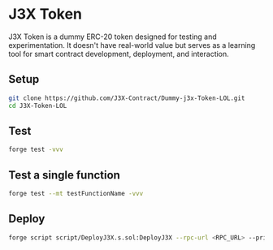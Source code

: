 # J3X Token
J3X Token is a dummy ERC-20 token designed for testing and experimentation. It doesn't have real-world value but serves as a learning tool for smart contract development, deployment, and interaction.

## Setup

```bash
git clone https://github.com/J3X-Contract/Dummy-j3x-Token-LOL.git
cd J3X-Token-LOL
```

## Test

```bash
forge test -vvv
```

## Test a single function

```bash
forge test --mt testFunctionName -vvv
```

## Deploy

```bash
forge script script/DeployJ3X.s.sol:DeployJ3X --rpc-url <RPC_URL> --private-key <PRIVATE_KEY> --broadcast
```
